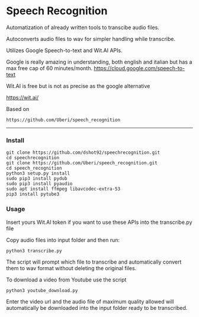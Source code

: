 

# Speech Recognition

Automatization of already written tools to transcibe audio files.

Autoconverts audio files to wav for simpler handling while transcribe.

Utilizes Google Speech-to-text and Wit.AI  APIs.

Google is really amazing in understanding, both english and italian but has a max free cap of 60 minutes/month.
https://cloud.google.com/speech-to-text

Wit.AI is free but is not as precise as the google alternative

https://wit.ai/



Based on 

```
https://github.com/Uberi/speech_recognition
```

------



### Install

```
git clone https://github.com/dshot92/speechrecognition.git
cd speechrecognition
git clone https://github.com/Uberi/speech_recognition.git
cd speech_recognition
python3 setup.py install
sudo pip3 install pydub
sudo pip3 install pyaudio
sudo apt install ffmpeg libavcodec-extra-53
pip3 install pytube3
```

### Usage

Insert yours Wit.AI token if you want to use these APIs into the transcribe.py file

Copy audio files into input folder and then run:

```
python3 transcribe.py
```

The script will prompt which file to transcribe and automatically convert them to wav format without deleting the original files.

To download a video from Youtube use the script

```
python3 youtube_download.py
```

Enter the video url and the audio file of maximum quality allowed will automatically be downloaded into the input folder ready to be transcribed.